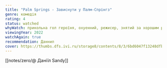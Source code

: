 ```yaml
---
title: "Palm Springs - Зависнути у Палм-Спрінгз"
genre: комедія
rating: 4
status: watched
whyWatch: прикольна гол героїня, охуенний, режисер, знятий за хорошим романом
viewingYear: 2022
watchAgain: true
recommendation: Даннил
cover: https://thumbs.dfs.ivi.ru/storage8/contents/8/3/6bd6047f13248dfb1a552a1180d0c1.jpg
---
```

[[notes/zero/@ Даніїл Sandy]] 
